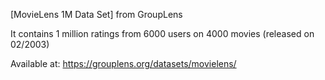 [MovieLens 1M Data Set] from GroupLens

It contains  1 million ratings from 6000 users on 4000 movies (released on 02/2003)

Available at: https://grouplens.org/datasets/movielens/

